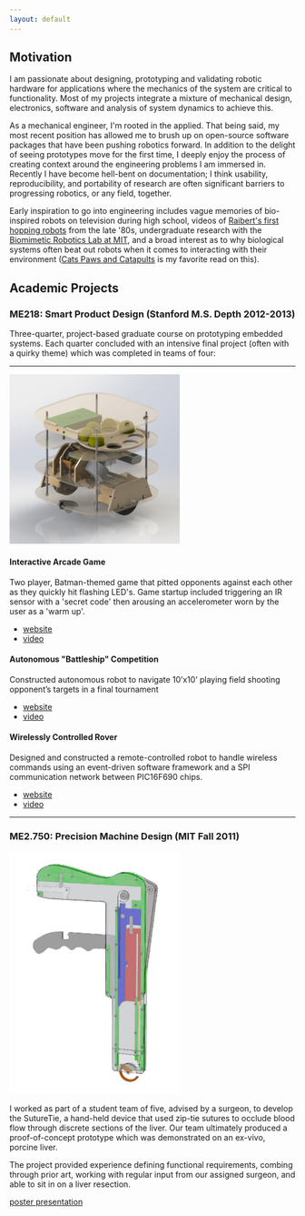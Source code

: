 ```yaml
---
layout: default
---
```


## Motivation

I am passionate about designing, prototyping and validating robotic hardware for applications where the mechanics of the system are critical to functionality. Most of my projects integrate a mixture of mechanical design, electronics, software and analysis of system dynamics to achieve this. 

As a mechanical engineer, I'm rooted in the applied. That being said, my most recent position has allowed me to brush up on open-source software packages that have been pushing robotics forward. In addition to the delight of seeing prototypes move for the first time, I deeply enjoy the process of creating context around the engineering problems I am immersed in. Recently I have become hell-bent on documentation; I think usability, reproducibility, and portability of research are often significant barriers to progressing robotics, or any field, together. 

Early inspiration to go into engineering includes vague memories of bio-inspired robots on television during high school, videos of [Raibert's first hopping robots](https://www.youtube.com/watch?v=XFXj81mvInc) from the late '80s, undergraduate research with the [Biomimetic Robotics Lab at MIT](http://biomimetics.mit.edu/), and a broad interest as to why biological systems often beat out robots when it comes to interacting with their environment ([Cats Paws and Catapults](https://www.goodreads.com/book/show/223609) is my favorite read on this).

## Academic Projects

### ME218: Smart Product Design (Stanford M.S. Depth 2012-2013)
Three-quarter, project-based graduate course on prototyping embedded systems. 
Each quarter concluded with an intensive final project (often with a quirky theme) which was completed in teams of four:

---
<img src="../assets/img/218Bbot.jpg" alt="218bot" width="300"/> 

#### Interactive Arcade Game
Two player, Batman-themed game that pitted opponents against each other as they quickly hit flashing LED's. 
Game startup included triggering an IR sensor with a 'secret code' then arousing an accelerometer worn by the user as a 'warm up'. 

- [website](http://combatbybatdog.weebly.com/)
- [video](https://www.youtube.com/watch?v=9w4HHpkAdsU&feature=youtu.be)

#### Autonomous "Battleship" Competition
Constructed autonomous robot to navigate 10’x10’ playing field shooting opponent’s targets in a final tournament


- [website](http://theflyingdutchmanbattlebot.weebly.com/)
- [video](https://www.youtube.com/watch?v=hMokzTTTHaQ&feature=youtu.be)

#### Wirelessly Controlled Rover

Designed and constructed a remote-controlled robot to handle wireless commands using an event-driven software framework and a SPI communication network between PIC16F690 chips.

- [website](http://theedcarryerexperience.weebly.com/)
- [video](https://www.youtube.com/watch?v=gW6jbdK065M)

---

<!-- # == EE368: Digital Image Processing (Stanford Spring 2015)
# ~~~
# {}{img_left}{images/EE368faces.png}{alt text}{150}{}{}

# I worked with classmate Amanda Stowers to visualize heartbeat in peoples' faces. 
# We worked off of the MIT Eulerian Video Magnification code and extended it to identify two faces, amplify the detected heartbeat frequency in each, then remerge the video.

# [docs/EE368_report.pdf final report]\n
# [docs/EE368_poster.pdf poster]\n
# [https://github.com/pinum314/EE368project git repository]

# ~~ -->

### ME2.750: Precision Machine Design (MIT Fall 2011)
<img src="../assets/img/SutureTie.png" alt="suturetie" width="300"/> 

I worked as part of a student team of five, advised by a surgeon, to develop the SutureTie, a hand-held device that used zip-tie sutures to occlude blood flow through discrete sections of the liver.
Our team ultimately produced a proof-of-concept prototype which was demonstrated on an ex-vivo, porcine liver. 

The project provided experience defining functional requirements, combing through prior art, working with regular input from our assigned surgeon, and able to sit in on a liver resection.  

[poster presentation](../assets/docs/DMDposter_RevD.pdf )